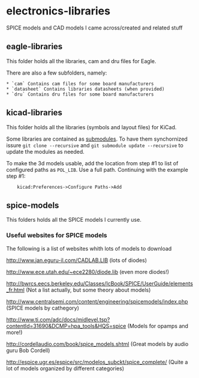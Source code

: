 # electronics-libraries
SPICE models and CAD models I came across/created and related stuff

## eagle-libraries

This folder holds all the libraries, cam and dru files for Eagle.

There are also a few subfolders, namely:

	* `cam` Contains cam files for some board manufacturers
	* `datasheet` Contains libraries datasheets (when provided)
	* `dru` Contains dru files for some board manufacturers

## kicad-libraries

This folder holds all the libraries (symbols and layout files) for KiCad.

Some libraries are contained as [submodules](https://github.blog/2016-02-01-working-with-submodules/).
To have them synchornized issure `git clone --recursive` and `git submodule update --recursive` to update the modules as needed.

To make the 3d models usable, add the location from step #1 to list
    of configured paths as `POL_LIB`. Use a full path. Continuing with
    the example step #1:

        kicad:Preferences->Configure Paths->Add

## spice-models

This folders holds all the SPICE models I currently use.

### Useful websites for SPICE models
The following is a list of websites whith lots of models to download

http://www.jan.eguru-il.com/CADLAB.LIB
(lots of diodes)

http://www.ece.utah.edu/~ece2280/diode.lib
(even more diodes!)

http://bwrcs.eecs.berkeley.edu/Classes/IcBook/SPICE/UserGuide/elements_fr.html
(Not a list actually, but some theory about models)

http://www.centralsemi.com/content/engineering/spicemodels/index.php
(SPICE models by cathegory)

http://www.ti.com/adc/docs/midlevel.tsp?contentId=31690&DCMP=hpa_tools&HQS=spice
(Models for opamps and more!)

http://cordellaudio.com/book/spice_models.shtml
(Great models by audio guru Bob Cordell)

http://espice.ugr.es/espice/src/modelos_subckt/spice_complete/
(Quite a lot of models organized by different categories) 